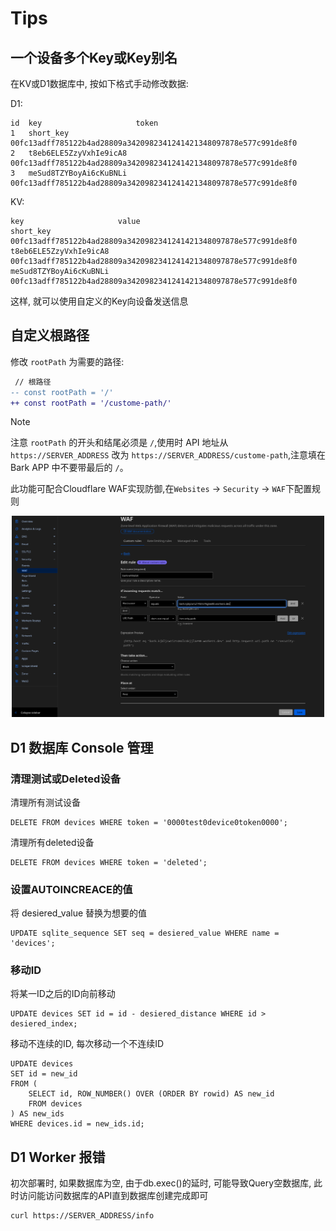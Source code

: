 # Tips

## 一个设备多个Key或Key别名

在KV或D1数据库中, 按如下格式手动修改数据:

D1:
```
id  key                     token
1   short_key               00fc13adff785122b4ad28809a3420982341241421348097878e577c991de8f0
2   t8eb6ELE5ZzyVxhIe9icA8  00fc13adff785122b4ad28809a3420982341241421348097878e577c991de8f0
3   meSud8TZYBoyAi6cKuBNLi  00fc13adff785122b4ad28809a3420982341241421348097878e577c991de8f0
```

KV:
```
key                     value
short_key               00fc13adff785122b4ad28809a3420982341241421348097878e577c991de8f0
t8eb6ELE5ZzyVxhIe9icA8  00fc13adff785122b4ad28809a3420982341241421348097878e577c991de8f0
meSud8TZYBoyAi6cKuBNLi  00fc13adff785122b4ad28809a3420982341241421348097878e577c991de8f0
```

这样, 就可以使用自定义的Key向设备发送信息

## 自定义根路径

修改 `rootPath` 为需要的路径:

```diff
 // 根路径
-- const rootPath = '/'
++ const rootPath = '/custome-path/'
```

> [!NOTE]
> 注意 `rootPath` 的开头和结尾必须是 `/`,使用时 API 地址从 `https://SERVER_ADDRESS` 改为 `https://SERVER_ADDRESS/custome-path`,注意填在 Bark APP 中不要带最后的 `/`。

此功能可配合Cloudflare WAF实现防御,在`Websites` &rarr; `Security` &rarr; `WAF`下配置规则

<p align="center">
    <img src="images/tips/Screenshot from 2024-06-16 00-11-33.png" width="500">
</p>

## D1 数据库 Console 管理

### 清理测试或Deleted设备

清理所有测试设备

```
DELETE FROM devices WHERE token = '0000test0device0token0000';
```

清理所有deleted设备

```
DELETE FROM devices WHERE token = 'deleted';
```

### 设置AUTOINCREACE的值

将 desiered_value 替换为想要的值

```
UPDATE sqlite_sequence SET seq = desiered_value WHERE name = 'devices';
```

### 移动ID

将某一ID之后的ID向前移动

```
UPDATE devices SET id = id - desiered_distance WHERE id > desiered_index;
```

移动不连续的ID, 每次移动一个不连续ID

```
UPDATE devices
SET id = new_id
FROM (
    SELECT id, ROW_NUMBER() OVER (ORDER BY rowid) AS new_id
    FROM devices
) AS new_ids
WHERE devices.id = new_ids.id;
```

## D1 Worker 报错

初次部署时, 如果数据库为空, 由于db.exec()的延时, 可能导致Query空数据库, 此时访问能访问数据库的API直到数据库创建完成即可

```
curl https://SERVER_ADDRESS/info
```
